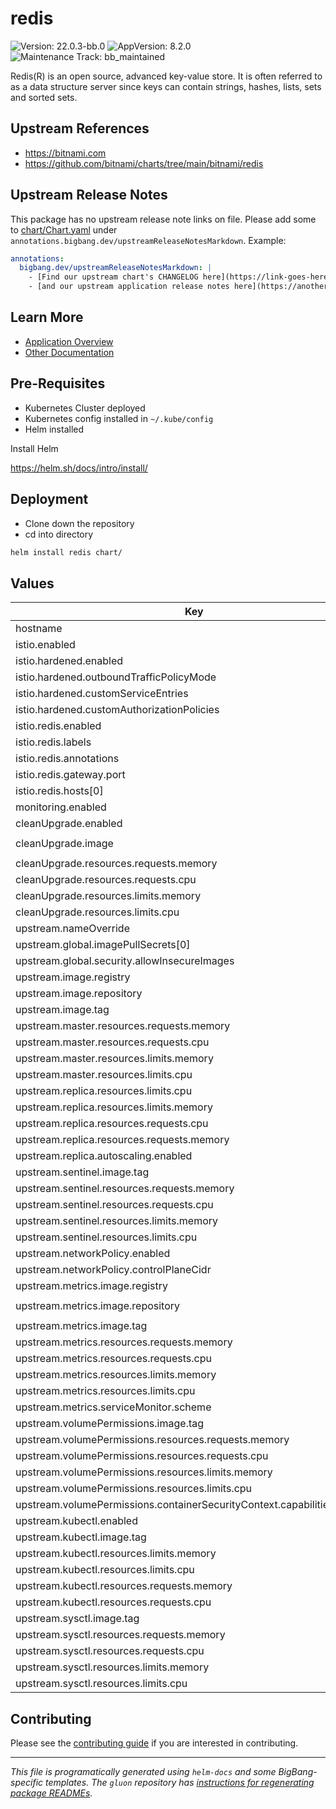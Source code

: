 <!-- Warning: Do not manually edit this file. See notes on gluon + helm-docs at the end of this file for more information. -->
# redis

![Version: 22.0.3-bb.0](https://img.shields.io/badge/Version-22.0.3--bb.0-informational?style=flat-square) ![AppVersion: 8.2.0](https://img.shields.io/badge/AppVersion-8.2.0-informational?style=flat-square) ![Maintenance Track: bb_maintained](https://img.shields.io/badge/Maintenance_Track-bb_maintained-yellow?style=flat-square)

Redis(R) is an open source, advanced key-value store. It is often referred to as a data structure server since keys can contain strings, hashes, lists, sets and sorted sets.

## Upstream References

- <https://bitnami.com>
- <https://github.com/bitnami/charts/tree/main/bitnami/redis>

## Upstream Release Notes

This package has no upstream release note links on file. Please add some to [chart/Chart.yaml](chart/Chart.yaml) under `annotations.bigbang.dev/upstreamReleaseNotesMarkdown`.
Example:
```yaml
annotations:
  bigbang.dev/upstreamReleaseNotesMarkdown: |
    - [Find our upstream chart's CHANGELOG here](https://link-goes-here/CHANGELOG.md)
    - [and our upstream application release notes here](https://another-link-here/RELEASE_NOTES.md)
```

## Learn More

- [Application Overview](docs/overview.md)
- [Other Documentation](docs/)

## Pre-Requisites

- Kubernetes Cluster deployed
- Kubernetes config installed in `~/.kube/config`
- Helm installed

Install Helm

https://helm.sh/docs/intro/install/

## Deployment

- Clone down the repository
- cd into directory

```bash
helm install redis chart/
```

## Values

| Key | Type | Default | Description |
|-----|------|---------|-------------|
| hostname | string | `"dev.bigbang.mil"` |  |
| istio.enabled | bool | `false` |  |
| istio.hardened.enabled | bool | `false` |  |
| istio.hardened.outboundTrafficPolicyMode | string | `"REGISTRY_ONLY"` |  |
| istio.hardened.customServiceEntries | list | `[]` |  |
| istio.hardened.customAuthorizationPolicies | list | `[]` |  |
| istio.redis.enabled | bool | `false` |  |
| istio.redis.labels | object | `{}` |  |
| istio.redis.annotations | object | `{}` |  |
| istio.redis.gateway.port | int | `15443` |  |
| istio.redis.hosts[0] | string | `"*"` |  |
| monitoring.enabled | bool | `false` |  |
| cleanUpgrade.enabled | bool | `false` |  |
| cleanUpgrade.image | string | `"registry1.dso.mil/ironbank/big-bang/base:2.1.0"` |  |
| cleanUpgrade.resources.requests.memory | string | `"256Mi"` |  |
| cleanUpgrade.resources.requests.cpu | string | `"100m"` |  |
| cleanUpgrade.resources.limits.memory | string | `"256Mi"` |  |
| cleanUpgrade.resources.limits.cpu | string | `"100m"` |  |
| upstream.nameOverride | string | `"redis-bb"` |  |
| upstream.global.imagePullSecrets[0] | string | `"private-registry"` |  |
| upstream.global.security.allowInsecureImages | bool | `true` |  |
| upstream.image.registry | string | `"registry1.dso.mil"` |  |
| upstream.image.repository | string | `"ironbank/bitnami/redis"` |  |
| upstream.image.tag | string | `"8.2.0"` |  |
| upstream.master.resources.requests.memory | string | `"256Mi"` |  |
| upstream.master.resources.requests.cpu | string | `"100m"` |  |
| upstream.master.resources.limits.memory | string | `"256Mi"` |  |
| upstream.master.resources.limits.cpu | string | `"100m"` |  |
| upstream.replica.resources.limits.cpu | string | `"100m"` |  |
| upstream.replica.resources.limits.memory | string | `"256Mi"` |  |
| upstream.replica.resources.requests.cpu | string | `"100m"` |  |
| upstream.replica.resources.requests.memory | string | `"256Mi"` |  |
| upstream.replica.autoscaling.enabled | bool | `true` |  |
| upstream.sentinel.image.tag | string | `"8.0.2-debian-12-r2"` |  |
| upstream.sentinel.resources.requests.memory | string | `"256Mi"` |  |
| upstream.sentinel.resources.requests.cpu | string | `"100m"` |  |
| upstream.sentinel.resources.limits.memory | string | `"256Mi"` |  |
| upstream.sentinel.resources.limits.cpu | string | `"100m"` |  |
| upstream.networkPolicy.enabled | bool | `false` |  |
| upstream.networkPolicy.controlPlaneCidr | string | `"0.0.0.0/0"` |  |
| upstream.metrics.image.registry | string | `"registry1.dso.mil"` |  |
| upstream.metrics.image.repository | string | `"ironbank/bitnami/analytics/redis-exporter"` |  |
| upstream.metrics.image.tag | string | `"v1.75.0"` |  |
| upstream.metrics.resources.requests.memory | string | `"256Mi"` |  |
| upstream.metrics.resources.requests.cpu | string | `"100m"` |  |
| upstream.metrics.resources.limits.memory | string | `"256Mi"` |  |
| upstream.metrics.resources.limits.cpu | string | `"100m"` |  |
| upstream.metrics.serviceMonitor.scheme | string | `""` |  |
| upstream.volumePermissions.image.tag | string | `"12-debian-12-r46"` |  |
| upstream.volumePermissions.resources.requests.memory | string | `"256Mi"` |  |
| upstream.volumePermissions.resources.requests.cpu | string | `"100m"` |  |
| upstream.volumePermissions.resources.limits.memory | string | `"256Mi"` |  |
| upstream.volumePermissions.resources.limits.cpu | string | `"100m"` |  |
| upstream.volumePermissions.containerSecurityContext.capabilities.drop[0] | string | `"ALL"` |  |
| upstream.kubectl.enabled | bool | `false` |  |
| upstream.kubectl.image.tag | string | `"1.33.1-debian-12-r5"` |  |
| upstream.kubectl.resources.limits.memory | string | `"256Mi"` |  |
| upstream.kubectl.resources.limits.cpu | string | `"100m"` |  |
| upstream.kubectl.resources.requests.memory | string | `"256Mi"` |  |
| upstream.kubectl.resources.requests.cpu | string | `"100m"` |  |
| upstream.sysctl.image.tag | string | `"12-debian-12-r46"` |  |
| upstream.sysctl.resources.requests.memory | string | `"256Mi"` |  |
| upstream.sysctl.resources.requests.cpu | string | `"100m"` |  |
| upstream.sysctl.resources.limits.memory | string | `"256Mi"` |  |
| upstream.sysctl.resources.limits.cpu | string | `"100m"` |  |

## Contributing

Please see the [contributing guide](./CONTRIBUTING.md) if you are interested in contributing.

---

_This file is programatically generated using `helm-docs` and some BigBang-specific templates. The `gluon` repository has [instructions for regenerating package READMEs](https://repo1.dso.mil/big-bang/product/packages/gluon/-/blob/master/docs/bb-package-readme.md)._

